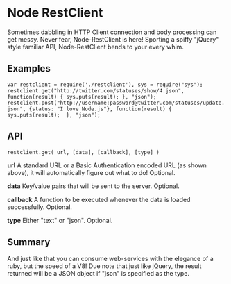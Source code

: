 Node RestClient
===============

Sometimes dabbling in HTTP Client connection and body processing can get messy. Never fear, Node-RestClient is here! Sporting a spiffy "jQuery" style familiar API, Node-RestClient bends to your every whim.

Examples
--------

`
	var restclient = require('./restclient'), sys = require("sys");
	restclient.get("http://twitter.com/statuses/show/4.json", function(result) { sys.puts(result); }, "json");
	restclient.post("http://username:password@twitter.com/statuses/update.json", {status: "I love Node.js"}, function(result) { sys.puts(result);  }, "json");
`

API
---

`
restclient.get( url, [data], [callback], [type] )
`

**url** A standard URL or a Basic Authentication encoded URL (as shown above), it will automatically figure out what to do! Optional.

**data** Key/value pairs that will be sent to the server. Optional.

**callback** A function to be executed whenever the data is loaded successfully. Optional.

**type** Either "text" or "json". Optional.


Summary
-------

And just like that you can consume web-services with the elegance of a ruby, but the speed of a V8! Due note that just like jQuery, the result returned will be a JSON object if "json" is specified as the type.

